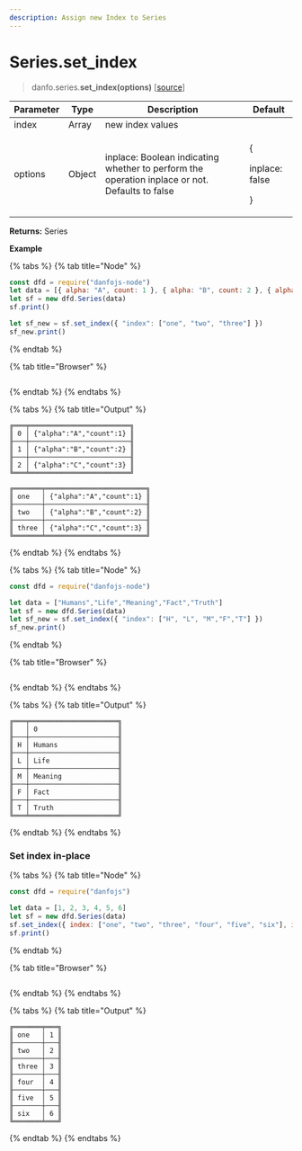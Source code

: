 ```yaml
---
description: Assign new Index to Series
---
```


# Series.set\_index

> danfo.series.**set\_index(**options**)** \[[source](https://github.com/opensource9ja/danfojs/blob/master/danfojs/src/core/series.js#L635)]

| Parameter | Type   | Description                                                                                    | Default                               |
| --------- | ------ | ---------------------------------------------------------------------------------------------- | ------------------------------------- |
| index     | Array  | new index values                                                                               |                                       |
| options   | Object | inplace: Boolean indicating whether to perform the operation inplace or not. Defaults to false | <p>{</p><p>inplace: false</p><p>}</p> |

**Returns:** Series

**Example**

{% tabs %}
{% tab title="Node" %}
```javascript
const dfd = require("danfojs-node")
let data = [{ alpha: "A", count: 1 }, { alpha: "B", count: 2 }, { alpha: "C", count: 3 }]
let sf = new dfd.Series(data)
sf.print()

let sf_new = sf.set_index({ "index": ["one", "two", "three"] })
sf_new.print()
```
{% endtab %}

{% tab title="Browser" %}
```
```
{% endtab %}
{% endtabs %}

{% tabs %}
{% tab title="Output" %}
```
╔═══╤═════════════════════════╗
║ 0 │ {"alpha":"A","count":1} ║
╟───┼─────────────────────────╢
║ 1 │ {"alpha":"B","count":2} ║
╟───┼─────────────────────────╢
║ 2 │ {"alpha":"C","count":3} ║
╚═══╧═════════════════════════╝

╔═══════╤═════════════════════════╗
║ one   │ {"alpha":"A","count":1} ║
╟───────┼─────────────────────────╢
║ two   │ {"alpha":"B","count":2} ║
╟───────┼─────────────────────────╢
║ three │ {"alpha":"C","count":3} ║
╚═══════╧═════════════════════════╝
```
{% endtab %}
{% endtabs %}

{% tabs %}
{% tab title="Node" %}
```javascript
const dfd = require("danfojs-node")

let data = ["Humans","Life","Meaning","Fact","Truth"]
let sf = new dfd.Series(data)
let sf_new = sf.set_index({ "index": ["H", "L", "M","F","T"] })
sf_new.print()
```
{% endtab %}

{% tab title="Browser" %}
```
```
{% endtab %}
{% endtabs %}

{% tabs %}
{% tab title="Output" %}
```
╔═══╤══════════════════════╗
║   │ 0                    ║
╟───┼──────────────────────╢
║ H │ Humans               ║
╟───┼──────────────────────╢
║ L │ Life                 ║
╟───┼──────────────────────╢
║ M │ Meaning              ║
╟───┼──────────────────────╢
║ F │ Fact                 ║
╟───┼──────────────────────╢
║ T │ Truth                ║
╚═══╧══════════════════════╝
```
{% endtab %}
{% endtabs %}

### Set index in-place

{% tabs %}
{% tab title="Node" %}
```javascript
const dfd = require("danfojs")

let data = [1, 2, 3, 4, 5, 6]
let sf = new dfd.Series(data)
sf.set_index({ index: ["one", "two", "three", "four", "five", "six"], inplace: true })
sf.print()
```
{% endtab %}

{% tab title="Browser" %}
```
```
{% endtab %}
{% endtabs %}

{% tabs %}
{% tab title="Output" %}
```
╔═══════╤═══╗
║ one   │ 1 ║
╟───────┼───╢
║ two   │ 2 ║
╟───────┼───╢
║ three │ 3 ║
╟───────┼───╢
║ four  │ 4 ║
╟───────┼───╢
║ five  │ 5 ║
╟───────┼───╢
║ six   │ 6 ║
╚═══════╧═══╝

```
{% endtab %}
{% endtabs %}
